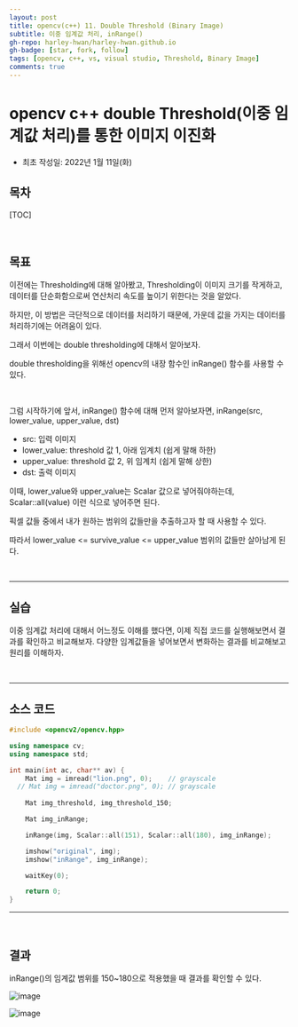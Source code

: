 ```yaml
---
layout: post
title: opencv(c++) 11. Double Threshold (Binary Image)
subtitle: 이중 임계값 처리, inRange()
gh-repo: harley-hwan/harley-hwan.github.io
gh-badge: [star, fork, follow]
tags: [opencv, c++, vs, visual studio, Threshold, Binary Image]
comments: true
---
```


# opencv c++ double Threshold(이중 임계값 처리)를 통한 이미지 이진화

- 최초 작성일: 2022년 1월 11일(화)

## 목차

[TOC]

<br/>

## 목표

이전에는 Thresholding에 대해 알아봤고, Thresholding이 이미지 크기를 작게하고, 데이터를 단순화함으로써 연산처리 속도를 높이기 위한다는 것을 알았다.

하지만, 이 방법은 극단적으로 데이터를 처리하기 때문에, 가운데 값을 가지는 데이터를 처리하기에는 어려움이 있다.

그래서 이번에는 double thresholding에 대해서 알아보자.

double thresholding을 위해선 opencv의 내장 함수인 inRange() 함수를 사용할 수 있다.

<br/>

그럼 시작하기에 앞서, inRange() 함수에 대해 먼저 알아보자면,
inRange(src, lower_value, upper_value, dst)
- src: 입력 이미지
- lower_value: threshold 값 1, 아래 임계치 (쉽게 말해 하한)
- upper_value: threshold 값 2, 위 임계치   (쉽게 말해 상한)
- dst: 출력 이미지

이때, lower_value와 upper_value는 Scalar 값으로 넣어줘야하는데, Scalar::all(value) 이런 식으로 넣어주면 된다.

픽셀 값들 중에서 내가 원하는 범위의 값들만을 추출하고자 할 때 사용할 수 있다. 

따라서 lower_value <= survive_value <= upper_value 범위의 값들만 살아남게 된다.

<br/>

---

## 실습
이중 임계값 처리에 대해서 어느정도 이해를 했다면, 이제 직접 코드를 실행해보면서 결과를 확인하고 비교해보자.
다양한 임계값들을 넣어보면서 변화하는 결과를 비교해보고 원리를 이해하자.

<br/>

---

## 소스 코드

```c++
#include <opencv2/opencv.hpp>

using namespace cv;
using namespace std;

int main(int ac, char** av) {
	Mat img = imread("lion.png", 0);	// grayscale
  // Mat img = imread("doctor.png", 0);	// grayscale
  
	Mat img_threshold, img_threshold_150;

	Mat img_inRange;

	inRange(img, Scalar::all(151), Scalar::all(180), img_inRange);

	imshow("original", img);
	imshow("inRange", img_inRange);

	waitKey(0);

	return 0;
}
```

---

<br/>

## 결과

inRange()의 임계값 범위를 150~180으로 적용했을 때 결과를 확인할 수 있다.

![image](https://user-images.githubusercontent.com/68185569/148911352-2e1bbc67-9d69-4a1a-9dcc-c21355f92037.png)

![image](https://user-images.githubusercontent.com/68185569/148911255-08b33198-1a62-4be3-8247-8c0499e3631d.png)
